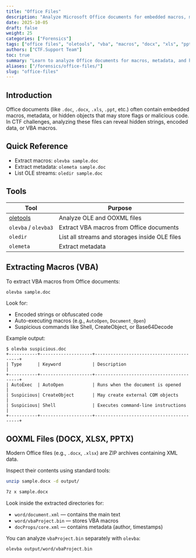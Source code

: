 ```yaml
---
title: "Office Files"
description: "Analyze Microsoft Office documents for embedded macros, metadata, and hidden objects using oletools, olevba, and related utilities."
date: 2025-10-05
draft: false
weight: 25
categories: ["Forensics"]
tags: ["office files", "oletools", "vba", "macros", "docx", "xls", "ppt"]
authors: ["CTF.Support Team"]
toc: true
summary: "Learn to analyze Office documents for macros, metadata, and hidden objects using olevba and other oletools utilities in CTF forensics challenges."
aliases: ["/forensics/office-files/"]
slug: "office-files"
---
```


## Introduction

Office documents (like `.doc`, `.docx`, `.xls`, `.ppt`, etc.) often contain embedded macros, metadata, or hidden objects that may store flags or malicious code.  
In CTF challenges, analyzing these files can reveal hidden strings, encoded data, or VBA macros.

## Quick Reference

- Extract macros: `olevba sample.doc`
- Extract metadata: `olemeta sample.doc`
- List OLE streams: `oledir sample.doc`

## Tools

| Tool                                              | Purpose                                        |
|---------------------------------------------------|------------------------------------------------|
| [oletools](https://github.com/decalage2/oletools) | Analyze OLE and OOXML files                    |
| `olevba` / `olevba3`                              | Extract VBA macros from Office documents       |
| `oledir`                                          | List all streams and storages inside OLE files |
| `olemeta`                                         | Extract metadata                               |

## Extracting Macros (VBA)

To extract VBA macros from Office documents:

```bash
olevba sample.doc
```

Look for:

- Encoded strings or obfuscated code
- Auto-executing macros (e.g., `AutoOpen`, `Document_Open`)
- Suspicious commands like Shell, CreateObject, or Base64Decode

Example output:

```text
$ olevba suspicious.doc
+-----------+--------------------+-----------------------------------------+
| Type      | Keyword            | Description                             |
+-----------+--------------------+-----------------------------------------+
| AutoExec  | AutoOpen           | Runs when the document is opened        |
| Suspicious| CreateObject       | May create external COM objects         |
| Suspicious| Shell              | Executes command-line instructions      |
+-----------+--------------------+-----------------------------------------+
```

## OOXML Files (DOCX, XLSX, PPTX)

Modern Office files (e.g., `.docx`, `.xlsx`) are ZIP archives containing XML data.

Inspect their contents using standard tools:

```bash
unzip sample.docx -d output/
```

```bash
7z x sample.docx
```

Look inside the extracted directories for:

- `word/document.xml` — contains the main text
- `word/vbaProject.bin` — stores VBA macros
- `docProps/core.xml` — contains metadata (author, timestamps)

You can analyze `vbaProject.bin` separately with `olevba`:

```bash
olevba output/word/vbaProject.bin
```
